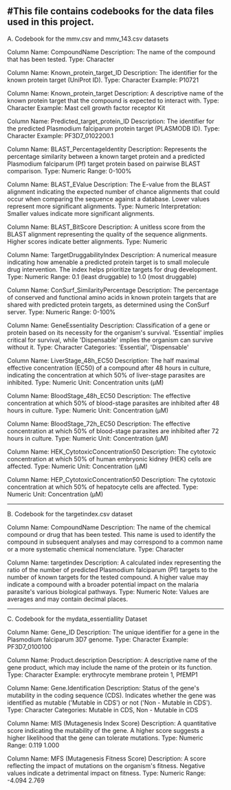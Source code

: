 #This file contains codebooks for the data files used in this project.
-------------------------------------------------------------------------------------------

A. Codebook for the mmv.csv and mmv_143.csv datasets

Column Name: CompoundName
Description: The name of the compound that has been tested.
Type: Character

Column Name: Known_protein_target_ID
Description: The identifier for the known protein target (UniProt ID).
Type: Character
Example: P10721

Column Name: Known_protein_target
Description: A descriptive name of the known protein target that the compound is expected to interact with.
Type: Character
Example: Mast cell growth factor receptor Kit

Column Name: Predicted_target_protein_ID
Description: The identifier for the predicted Plasmodium falciparum protein target (PLASMODB ID).
Type: Character
Example: PF3D7_0102200.1

Column Name: BLAST_PercentageIdentity
Description: Represents the percentage similarity between a known target protein and a predicted Plasmodium falciparum (Pf) target protein based on pairwise BLAST comparison.
Type: Numeric
Range: 0-100%

Column Name: BLAST_EValue
Description: The E-value from the BLAST alignment indicating the expected number of chance alignments that could occur when comparing the sequence against a database. Lower values represent more significant alignments.
Type: Numeric
Interpretation: Smaller values indicate more significant alignments.

Column Name: BLAST_BitScore
Description: A unitless score from the BLAST alignment representing the quality of the sequence alignments. Higher scores indicate better alignments.
Type: Numeric

Column Name: TargetDruggabilityIndex
Description: A numerical measure indicating how amenable a predicted protein target is to small molecule drug intervention. The index helps prioritize targets for drug development.
Type: Numeric
Range: 0.1 (least druggable) to 1.0 (most druggable)

Column Name: ConSurf_SimilarityPercentage
Description: The percentage of conserved and functional amino acids in known protein targets that are shared with predicted protein targets, as determined using the ConSurf server.
Type: Numeric
Range: 0-100%

Column Name: GeneEssentiality
Description: Classification of a gene or protein based on its necessity for the organism's survival. 'Essential' implies critical for survival, while 'Dispensable' implies the organism can survive without it.
Type: Character
Categories: 'Essential', 'Dispensable'

Column Name: LiverStage_48h_EC50
Description: The half maximal effective concentration (EC50) of a compound after 48 hours in culture, indicating the concentration at which 50% of liver-stage parasites are inhibited.
Type: Numeric
Unit: Concentration units (μM)

Column Name: BloodStage_48h_EC50
Description: The effective concentration at which 50% of blood-stage parasites are inhibited after 48 hours in culture.
Type: Numeric
Unit: Concentration (μM)

Column Name: BloodStage_72h_EC50
Description: The effective concentration at which 50% of blood-stage parasites are inhibited after 72 hours in culture.
Type: Numeric
Unit: Concentration (μM)

Column Name: HEK_CytotoxicConcentration50
Description: The cytotoxic concentration at which 50% of human embryonic kidney (HEK) cells are affected.
Type: Numeric
Unit: Concentration (μM)

Column Name: HEP_CytotoxicConcentration50
Description: The cytotoxic concentration at which 50% of hepatocyte cells are affected.
Type: Numeric
Unit: Concentration (μM)

-------------------------------------------------------------------------------------------
B. Codebook for the targetindex.csv dataset


Column Name: CompoundName Description: The name of the chemical compound or drug that has been tested. This name is used to identify the compound in subsequent analyses and may correspond to a common name or a more systematic chemical nomenclature. Type: Character

Column Name: targetindex Description: A calculated index representing the ratio of the number of predicted Plasmodium falciparum (Pf) targets to the number of known targets for the tested compound. A higher value may indicate a compound with a broader potential impact on the malaria parasite's various biological pathways. Type: Numeric Note: Values are averages and may contain decimal places.

-------------------------------------------------------------------------------------------

C. Codebook for the mydata_essentiallity Dataset

Column Name: Gene_ID
Description: The unique identifier for a gene in the Plasmodium falciparum 3D7 genome.
Type: Character
Example: PF3D7_0100100

Column Name: Product.description
Description: A descriptive name of the gene product, which may include the name of the protein or its function.
Type: Character
Example: erythrocyte membrane protein 1, PfEMP1

Column Name: Gene.Identification
Description: Status of the gene's mutability in the coding sequence (CDS). Indicates whether the gene was identified as mutable ('Mutable in CDS') or not ('Non - Mutable in CDS').
Type: Character
Categories: Mutable in CDS, Non - Mutable in CDS

Column Name: MIS (Mutagenesis Index Score)
Description: A quantitative score indicating the mutability of the gene. A higher score suggests a higher likelihood that the gene can tolerate mutations.
Type: Numeric
Range: 0.119 1.000

Column Name: MFS (Mutagenesis Fitness Score)
Description: A score reflecting the impact of mutations on the organism's fitness. Negative values indicate a detrimental impact on fitness.
Type: Numeric
Range: -4.094  2.769
